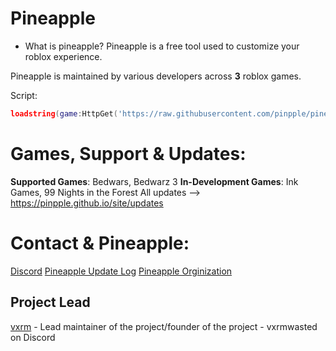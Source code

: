 # Pineapple
- What is pineapple?
Pineapple is a free tool used to customize your roblox experience.

Pineapple is maintained by various developers across **3** roblox games.

Script:
```lua
loadstring(game:HttpGet('https://raw.githubusercontent.com/pinpple/pineapple/refs/heads/main/installer.lua'))()`
```
# Games, Support & Updates:
**Supported Games**: Bedwars, Bedwarz 3
**In-Development Games**: Ink Games, 99 Nights in the Forest
All updates --> https://pinpple.github.io/site/updates

# Contact & Pineapple:
[Discord](https://discord.gg/DEZsBmE93A)
[Pineapple Update Log](https://pinpple.github.io/site/updates)
[Pineapple Orginization](https://pinpple.github)

## Project Lead
[vxrm](https://github.com/vxrm) - Lead maintainer of the project/founder of the project - vxrmwasted on Discord
<br/>
